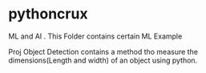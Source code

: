 # pythoncrux
ML and AI . This Folder contains certain ML Example

Proj Object Detection contains a method tho measure the dimensions(Length and width) of an object using python.
